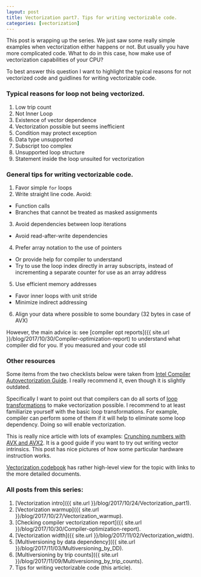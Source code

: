 ```yaml
---
layout: post
title: Vectorization part7. Tips for writing vectorizable code.
categories: [vectorization]
---
```


This post is wrapping up the series. We just saw some really simple examples when vectorization either happens or not. But usually you have more complicated code. What to do in this case, how make use of vectorization capabilities of your CPU?

To best answer this question I want to highlight the typical reasons for not vectorized code and guidlines for writing vectorizable code.

### Typical reasons for loop not being vectorized.

1. Low trip count
2. Not Inner Loop
3. Existence of vector dependence
4. Vectorization possible but seems inefficient
5. Condition may protect exception
6. Data type unsupported
7. Subscript too complex
8. Unsupported loop structure
9. Statement inside the loop unsuited for vectorization

### General tips for writing vectorizable code.

1. Favor simple `for` loops
2. Write straight line code. Avoid:
- Function calls
- Branches that cannot be treated as masked assignments
3. Avoid dependencies between loop iterations
- Avoid read-after-write dependencies
4. Prefer array notation to the use of pointers
- Or provide help for compiler to understand
- Try to use the loop index directly in array subscripts, instead of incrementing a separate counter for use as an array address
5. Use efficient memory addresses
- Favor inner loops with unit stride
- Minimize indirect addressing
6. Align your data where possible to some boundary (32 bytes in case of AVX)

However, the main advice is: see [compiler opt reports]({{ site.url }}/blog/2017/10/30/Compiler-optimization-report) to understand what compiler did for you. If you measured and your code stil

### Other resources

Some items from the two checklists below were taken from [Intel Compiler Autovectorization Guide](https://software.intel.com/sites/default/files/m/4/8/8/2/a/31848-CompilerAutovectorizationGuide.pdf). I really recommend it, even though it is slightly outdated.

Specifically I want to point out that compilers can do all sorts of [loop transformations](https://en.wikipedia.org/wiki/Loop_optimization) to make vectorization possible. I recommend to at least familiarize yourself with the basic loop transformations. For example, compiler can perform some of them if it will help to eliminate some loop dependency. Doing so will enable vectorization.

This is really nice article with lots of examples: [Crunching numbers with AVX and AVX2](https://www.codeproject.com/Articles/874396/Crunching-Numbers-with-AVX-and-AVX). It is a good guide if you want to try out writing vector intrinsics. This post has nice pictures of how some particular hardware instruction works.

[Vectorization codebook](https://software.intel.com/sites/default/files/managed/f5/d2/DPD_Vectorization_Codebook.pdf) has rather high-level view for the topic with links to the more detailed documents.

### All posts from this series:
1. [Vectorization intro]({{ site.url }}/blog/2017/10/24/Vectorization_part1).
2. [Vectorization warmup]({{ site.url }}/blog/2017/10/27/Vectorization_warmup).
3. [Checking compiler vectorization report]({{ site.url }}/blog/2017/10/30/Compiler-optimization-report).
4. [Vectorization width]({{ site.url }}/blog/2017/11/02/Vectorization_width).
5. [Multiversioning by data dependency]({{ site.url }}/blog/2017/11/03/Multiversioning_by_DD).
6. [Multiversioning by trip counts]({{ site.url }}/blog/2017/11/09/Multiversioning_by_trip_counts).
7. Tips for writing vectorizable code (this article).
